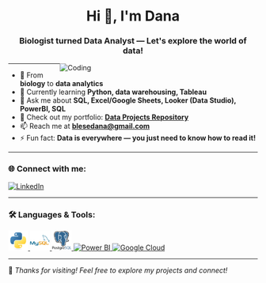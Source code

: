 <h1 align="center">Hi 👋, I'm Dana</h1>
<h3 align="center">Biologist turned Data Analyst — Let's explore the world of data!</h3>

<img align="right" alt="Coding" width="400" src="https://149695847.v2.pressablecdn.com/wp-content/uploads/2019/03/cloudd.gif">

---

- 🔭 From **biology** to **data analytics**
- 🌱 Currently learning **Python, data warehousing, Tableau**
- 🤝 Ask me about **SQL, Excel/Google Sheets, Looker (Data Studio), PowerBI, SQL**
- 📁 Check out my portfolio: **[Data Projects Repository](https://github.com/DaneB90/Data-Projects)**
- 📫 Reach me at **blesedana@gmail.com**
- ⚡ Fun fact: **Data is everywhere — you just need to know how to read it!**

---

### 🌐 Connect with me:
<p>
  <a href="https://www.linkedin.com/in/dana-blese-548029220" target="_blank">
    <img src="https://raw.githubusercontent.com/rahuldkjain/github-profile-readme-generator/master/src/images/icons/Social/linked-in-alt.svg" alt="LinkedIn" height="30" width="40" />
  </a>
</p>

---

### 🛠️ Languages & Tools:
<p>
  <a href="https://www.python.org" target="_blank">
    <img src="https://raw.githubusercontent.com/devicons/devicon/master/icons/python/python-original.svg" alt="Python" width="40" height="40"/>
  </a>
  <a href="https://www.mysql.com/" target="_blank">
    <img src="https://raw.githubusercontent.com/devicons/devicon/master/icons/mysql/mysql-original-wordmark.svg" alt="MySQL" width="40" height="40"/>
  </a>
  <a href="https://www.postgresql.org" target="_blank">
    <img src="https://raw.githubusercontent.com/devicons/devicon/master/icons/postgresql/postgresql-original-wordmark.svg" alt="PostgreSQL" width="40" height="40"/>
  </a>
  <a href="https://powerbi.microsoft.com/" target="_blank">
    <img src="https://cdn.worldvectorlogo.com/logos/power-bi-2.svg" alt="Power BI" width="40" height="40"/>
  </a>
  <a href="https://cloud.google.com" target="_blank">
    <img src="https://www.vectorlogo.zone/logos/google_cloud/google_cloud-icon.svg" alt="Google Cloud" width="40" height="40"/>
  </a>
</p>

---

📍 *Thanks for visiting! Feel free to explore my projects and connect!*


